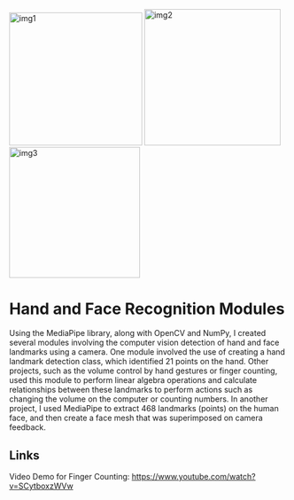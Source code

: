 <img width="240" alt="img1" src="https://github.com/user-attachments/assets/851743ff-7643-4553-a947-ee2888ca2b8d">
<img width="246" alt="img2" src="https://github.com/user-attachments/assets/1c250d22-5dac-4d90-8684-04affebc1dcf" />
<img width="235.5" alt="img3" src="https://github.com/user-attachments/assets/c1cf021f-1d60-4501-a9ec-6c4a222ed334">

# Hand and Face Recognition Modules
Using the MediaPipe library, along with OpenCV and NumPy, I created several modules involving the computer vision detection of hand and face landmarks using a camera. One module involved the use of creating a hand landmark detection class, which identified 21 points on the hand. Other projects, such as the volume control by hand gestures or finger counting, used this module to perform linear algebra operations and calculate relationships between these landmarks to perform actions such as changing the volume on the computer or counting numbers. In another project, I used MediaPipe to extract 468 landmarks (points) on the human face, and then create a face mesh that was superimposed on camera feedback. 

## Links
Video Demo for Finger Counting: https://www.youtube.com/watch?v=SCytboxzWVw

